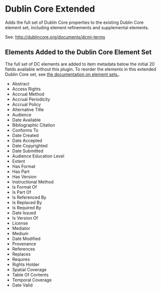 # Dublin Core Extended

Adds the full set of Dublin Core properties to the existing Dublin Core element set, including element refinements and supplemental elements. 

See: http://dublincore.org/documents/dcmi-terms

## Elements Added to the Dublin Core Element Set 

The full set of DC elements are added to item metadata below the initial 20 fields available without this plugin. To reorder the elements in this extended Dublin Core set, see [the documentation on element sets.](../Admin/Settings/Element_Sets.md).

-   Abstract
-   Access Rights
-   Accrual Method
-   Accrual Periodicity
-   Accrual Policy
-   Alternative Title
-   Audience
-   Date Available
-   Bibliographic Citation
-   Conforms To
-   Date Created
-   Date Accepted
-   Date Copyrighted
-   Date Submitted
-   Audience Education Level
-   Extent
-   Has Format
-   Has Part
-   Has Version
-   Instructional Method
-   Is Format Of
-   Is Part Of
-   Is Referenced By
-   Is Replaced By
-   Is Required By
-   Date Issued
-   Is Version Of
-   License
-   Mediator
-   Medium
-   Date Modified
-   Provenance
-   References
-   Replaces
-   Requires
-   Rights Holder
-   Spatial Coverage
-   Table Of Contents
-   Temporal Coverage
-   Date Valid
